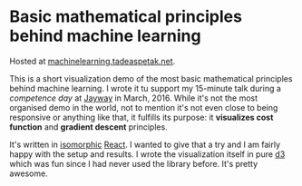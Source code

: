 # Basic mathematical principles behind machine learning

Hosted at [machinelearning.tadeaspetak.net](http://machinelearning.tadeaspetak.net).

This is a short visualization demo of the most basic mathematical
principles behind machine learning. I wrote it tu support my 15-minute
talk during a *competence day* at [Jayway](http://jayway.com) in March, 2016.
While it's not the most organised demo in the world, not to mention it's not
even close to being responsive or anything like that, it fulfills its purpose:
it **visualizes cost function** and **gradient descent** principles.

It's written in [isomorphic](http://isomorphic.net) [React](https://facebook.github.io/react/). I wanted
to give that a try and I am fairly happy with
the setup and results. I wrote the visualization itself in pure [d3](https://d3js.org/) which
was fun since I had never used the library before. It's pretty awesome.
